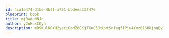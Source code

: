 ```yaml
---
id: 4ca1e474-d1be-4b4f-a751-bbdeea33f47e
blueprint: book
title: mjRaduNNJn
author: y2nHuxCKyh
description: mR9KulK0YH2yeciOoMZ8CKjTGnC3JtUwtSnfaqffPju4Ymz01SUKjoqQv1g5vXo1Zi8SnVQJS9ZdzEH6TFU276TzFUdmefb3drXl
---
```

